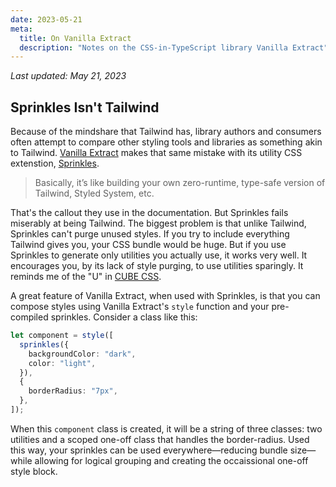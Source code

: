 ```yaml
---
date: 2023-05-21
meta:
  title: On Vanilla Extract
  description: "Notes on the CSS-in-TypeScript library Vanilla Extract"
---
```


_Last updated: May 21, 2023_

## Sprinkles Isn't Tailwind

Because of the mindshare that Tailwind has, library authors and consumers often attempt to compare other styling tools and libraries as something akin to Tailwind.
[Vanilla Extract][ve] makes that same mistake with its utility CSS extenstion, [Sprinkles][sprinkles].

> Basically, it’s like building your own zero-runtime, type-safe version of Tailwind, Styled System, etc.

That's the callout they use in the documentation.
But Sprinkles fails miserably at being Tailwind.
The biggest problem is that unlike Tailwind, Sprinkles can't purge unused styles.
If you try to include everything Tailwind gives you, your CSS bundle would be huge.
But if you use Sprinkles to generate only utilities you actually use, it works very well.
It encourages you, by its lack of style purging, to use utilities sparingly.
It reminds me of the "U" in [CUBE CSS][cubecss].

A great feature of Vanilla Extract, when used with Sprinkles, is that you can compose styles using Vanilla Extract's `style` function and your pre-compiled sprinkles.
Consider a class like this:

```ts
let component = style([
  sprinkles({
    backgroundColor: "dark",
    color: "light",
  }),
  {
    borderRadius: "7px",
  },
]);
```

When this `component` class is created, it will be a string of three classes: two utilities and a scoped one-off class that handles the border-radius.
Used this way, your sprinkles can be used everywhere—reducing bundle size—while allowing for logical grouping and creating the occaissional one-off style block.

[ve]: https://vanilla-extract.style
[sprinkles]: https://vanilla-extract.style/documentation/packages/sprinkles/
[cubecss]: https://cube.fyi/utility.html
